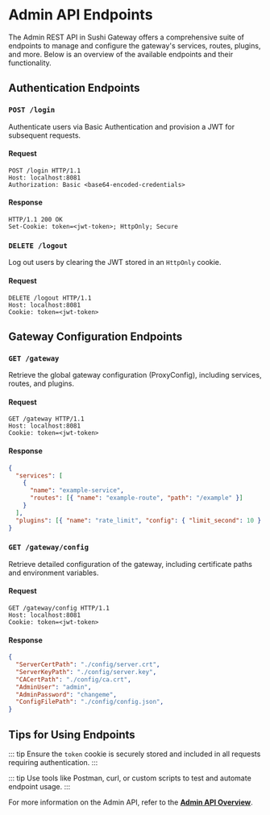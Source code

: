 # Admin API Endpoints

The Admin REST API in Sushi Gateway offers a comprehensive suite of endpoints to manage and configure the gateway's services, routes, plugins, and more. Below is an overview of the available endpoints and their functionality.

## Authentication Endpoints

### `POST /login`

Authenticate users via Basic Authentication and provision a JWT for subsequent requests.

#### Request

```http
POST /login HTTP/1.1
Host: localhost:8081
Authorization: Basic <base64-encoded-credentials>
```

#### Response

```http
HTTP/1.1 200 OK
Set-Cookie: token=<jwt-token>; HttpOnly; Secure
```

### `DELETE /logout`

Log out users by clearing the JWT stored in an `HttpOnly` cookie.

#### Request

```http
DELETE /logout HTTP/1.1
Host: localhost:8081
Cookie: token=<jwt-token>
```

## Gateway Configuration Endpoints

### `GET /gateway`

Retrieve the global gateway configuration (ProxyConfig), including services, routes, and plugins.

#### Request

```http
GET /gateway HTTP/1.1
Host: localhost:8081
Cookie: token=<jwt-token>
```

#### Response

```json
{
  "services": [
    {
      "name": "example-service",
      "routes": [{ "name": "example-route", "path": "/example" }]
    }
  ],
  "plugins": [{ "name": "rate_limit", "config": { "limit_second": 10 } }]
}
```

### `GET /gateway/config`

Retrieve detailed configuration of the gateway, including certificate paths and environment variables.

#### Request

```http
GET /gateway/config HTTP/1.1
Host: localhost:8081
Cookie: token=<jwt-token>
```

#### Response

```json
{
  "ServerCertPath": "./config/server.crt",
  "ServerKeyPath": "./config/server.key",
  "CACertPath": "./config/ca.crt",
  "AdminUser": "admin",
  "AdminPassword": "changeme",
  "ConfigFilePath": "./config/config.json",
}
```

## Tips for Using Endpoints

::: tip
Ensure the `token` cookie is securely stored and included in all requests requiring authentication.
:::

::: tip
Use tools like Postman, curl, or custom scripts to test and automate endpoint usage.
:::

For more information on the Admin API, refer to the **[Admin API Overview](./index.md)**.

